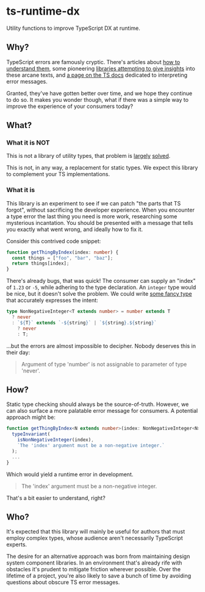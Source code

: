 # ts-runtime-dx

Utility functions to improve TypeScript DX at runtime.

## Why?

TypeScript errors are famously cryptic. There's articles about [how to understand them](https://betterprogramming.pub/understanding-typescript-errors-for-beginners-65d15f3e3561), some pioneering [libraries attempting to give insights](https://github.com/mattpocock/ts-error-translator) into these arcane texts, and [a page on the TS docs](https://www.typescriptlang.org/docs/handbook/2/understanding-errors.html) dedicated to interpreting error messages.

Granted, they've have gotten better over time, and we hope they continue to do so. It makes you wonder though, what if there was a simple way to improve the experience of your consumers today?

## What?

### What it is NOT

This is not a library of utility types, that problem is [largely](https://github.com/sindresorhus/type-fest) [solved](https://github.com/millsp/ts-toolbelt).

This is not, in any way, a replacement for static types. We expect this library to complement your TS implementations.

### What it is

This library is an experiment to see if we can patch "the parts that TS forgot", without sacrificing the developer experience. When you encounter a type error the last thing you need is more work, researching some mysterious incantation. You should be presented with a message that tells you exactly what went wrong, and ideally how to fix it.

Consider this contrived code snippet:

```ts
function getThingByIndex(index: number) {
  const things = ["foo", "bar", "baz"];
  return things[index];
}
```

There's already bugs, that was quick! The consumer can supply an "index" of `1.23` or `-5`, while adhering to the type declaration. An `integer` type would be nice, but it doesn't solve the problem. We could write [some fancy type](https://www.typescriptlang.org/play?#code/C4TwDgpgBAcg9gOxhA5gQ2ASwG4QJILCoQBOAPACpQQAeRCAJgM5QICuAtgEakB8UAXgBQUUa048S1OhEYsqIsUoD8rCLimKlogFxQABgBIA3hQC++6fWYGAtCabASmBCgtQAPgYdOXbgHQ+zq4WWtoqahpQYeG6UBQA3EJCAGZsCADGWIhQKBDAFAAWfgBCIAQMtGQwVrI27Nx8ABQulTR68EioGDj4hMTkMLwAlFDGihmIjlDAxa4sAlAA2gDkKXBwKwA0UCtcaCTbu-sAXisAuook+WwkCDNzKExLrbSXZsmTCExwADYQ-l+cBQTTyBUeZQqtCaAEZhsMhF8fv9AcDQfkiqVyoxobYAKzwxFTP4AoEgsGY1yQnE0WH+ABMAGZ4UA) that accurately expresses the intent:

```ts
type NonNegativeInteger<T extends number> = number extends T
  ? never
  : `${T}` extends `-${string}` | `${string}.${string}`
    ? never
    : T;
```

...but the errors are almost impossible to decipher. Nobody deserves this in their day:

> Argument of type 'number' is not assignable to parameter of type 'never'.

## How?

Static type checking should always be the source-of-truth. However, we can also surface a more palatable error message for consumers. A potential approach might be:

```ts
function getThingByIndex<N extends number>(index: NonNegativeInteger<N>) {
  typeInvariant(
    isNonNegativeInteger(index),
    `The 'index' argument must be a non-negative integer.`
  );
  ...
}
```

Which would yield a runtime error in development.

> The 'index' argument must be a non-negative integer.

That's a bit easier to understand, right?

## Who?

It's expected that this library will mainly be useful for authors that must employ complex types, whose audience aren't necessarily TypeScript experts.

The desire for an alternative approach was born from maintaining design system component libraries. In an environment that's already rife with obstacles it's prudent to mitigate friction wherever possible. Over the lifetime of a project, you're also likely to save a bunch of time by avoiding questions about obscure TS error messages.
